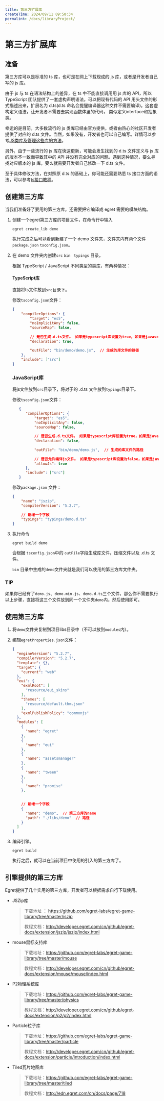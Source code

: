 ```yaml
---
title: 第三方扩展库
createTime: 2024/09/11 09:50:34
permalink: /docs/libraryProject/
---
```

# 第三方扩展库

## 准备 

第三方库可以是标准的 ts 库，也可是在网上下载现成的 js 库，或者是开发者自己写的 js 库。 

由于 js 与 ts 在语法结构上的差异，在 ts 中不能直接调⽤用 js 库的 API，所以TypeScript 团队提供了一套虚构声明语法，可以把现有代码的 API ⽤头⽂件的形式描述出来，扩展名为 d.ts(d.ts 命名会提醒编译器这种⽂件不需要编译)。这套虚构定义语法，让开发者不需要去实现函数体里的代码， 类似定义interface和抽象类。 

幸运的是目前，⼤多数流⾏的 js 类库已经由官方提供，或者由热⼼的社区开发者提供了对应的 d.ts 文件。当然，如果没有，开发者也可以⾃⼰编写。详情可以参考[JS类库及管理这些库的方法](https://github.com/vilic/typescript-guide/blob/adaaef2281150e57657e5b67368f592a968fad8f/%E5%85%A5%E9%97%A8%E6%8C%87%E5%8D%97/%E4%BD%BF%E7%94%A8JS%E7%B1%BB%E5%BA%93.md)。 

另外，由于一些流行的 js 库在快速更新，可能会发生找到的 d.ts ⽂件定义与 js 库的版本不一致⽽导致其中的 API 并没有完全对应的问题。遇到这种情况，要么寻找对应版本的 js 库，要么就需要开发者自己修改一下 d.ts 文件。 

至于具体修改方法，在对照原 d.ts 的基础上，你可能还需要熟悉 ts 接⼝方⾯的语法，可以参考[ts接⼝教程](http://bbs.egret.com/thread-885-1-1.html)。 





## 创建第三方库

当我们准备好了要用的第三方库，还需要把它编译成 egret 需要的模块结构。

1. 创建一个egret第三方库的项目文件，在命令行中输入

   ```
   egret create_lib demo
   ```

   执行完成之后可以看到新建了一个 demo 文件夹，文件夹内有两个文件 `package.json`  `tsconfig.json`。

2. 在 demo 文件夹内创建`src`   `bin`    ` typings` 目录。

   根据 TypeScript / JavaScript 不同类型的类库，有两种情况：

   #### TypeScript库

   直接将ts文件放到`src`目录下。

   修改`tsconfig.json`文件：

   ```json
   {
       "compilerOptions": {
           "target": "es5",
           "noImplicitAny": false,
           "sourceMap": false,
           
           // 是否生成.d.ts文件。 如果是typescript库设置为true，如果是javascript库设置为false
           "declaration": true,  
           
           "outFile": "bin/demo/demo.js",  // 生成的库文件的路径
       },
       "include": ["src"]
   }
   ```

   ### JavaScript库

   将js文件放到`src`目录下，将对于的 .d.ts 文件放到`typings`目录下。

   修改`tsconfig.json`文件：

   ```json
      {
         "compilerOptions": {
             "target": "es5",
             "noImplicitAny": false,
             "sourceMap": false,
      
             // 是否生成.d.ts文件。 如果是typescript库设置为true，如果是javascript库设置为false
             "declaration": false,  
      
             "outFile": "bin/demo/demo.js",  // 生成的库文件的路径
      
             // 是否允许编译js文件。 如果是typescript库设置为false，如果是javascript库设置为true
             "allowJs": true  
         },
         "include": ["src"]
      }
   ```

      修改`package.json` 文件：

      ```json
      {
          "name": "jszip",
          "compilerVersion": "5.2.7",
          
          // 新增一个字段
          "typings": "typings/demo.d.ts"
      }
      
      ```

  

   

3. 执行命令

   ```shell
   egret build demo
   ```

   会根据 `tsconfig.json`中的 `outFile`字段生成库文件，压缩文件以及 .d.ts 文件。

   `bin` 目录中生成的`demo`文件夹就是我们可以使用的第三方库文件夹。


### TIP

如果你已经有了`demo.js`、`demo.min.js`、`demo.d.ts`三个文件，那么你不需要执行以上步骤，直接将这三个文件放到同一个文件夹`demo`内，然后使用即可。



## 使用第三方库

1. 将`demo`文件夹复制到项目libs目录中（不可以放到`modules`内）。

2. 编辑`egretProperties.json`文件：

   ```json
   {
     "engineVersion": "5.2.7",
     "compilerVersion": "5.2.7",
     "template": {},
     "target": {
       "current": "web"
     },
     "eui": {
       "exmlRoot": [
         "resource/eui_skins"
       ],
       "themes": [
         "resource/default.thm.json"
       ],
       "exmlPublishPolicy": "commonjs"
     },
     "modules": [
       {
         "name": "egret"
       },
       {
         "name": "eui"
       },
       {
         "name": "assetsmanager"
       },
       {
         "name": "tween"
       },
       {
         "name": "promise"
       },
       
       
       // 新增一个字段
       {
         "name": "demo",  // 第三方库的name
         "path": "./libs/demo"  // 路径
       }
     ]
   }
   ```

3. 编译引擎。

   ```shell
   egret build
   ```

   执行之后，就可以在当前项目中使用的引入的第三方库了。





## 引擎提供的第三方库

Egret提供了几个实用的第三方库，开发者可以根据需求自行下载使用。

* JSZip库

  > 下载地址 ： https://github.com/egret-labs/egret-game-library/tree/master/jszip
  >
  > 教程文档：http://developer.egret.com/cn/github/egret-docs/extension/jszip/jszip/index.html

* mouse鼠标支持库

  > 下载地址：https://github.com/egret-labs/egret-game-library/tree/master/mouse
  >
  > 教程文档：http://developer.egret.com/cn/github/egret-docs/extension/mouse/mouse/index.html

* P2物理系统库

  > 下载地址：https://github.com/egret-labs/egret-game-library/tree/master/physics
  >
  > 教程文档：http://developer.egret.com/cn/github/egret-docs/extension/p2/p2/index.html

* Particle粒子库

  > 下载地址：https://github.com/egret-labs/egret-game-library/tree/master/particle
  >
  > 教程文档：http://developer.egret.com/cn/github/egret-docs/extension/particle/introduction/index.html

* Tiled瓦片地图库

  > 下载地址：https://github.com/egret-labs/egret-game-library/tree/master/tiled
  >
  > 教程文档：http://edn.egret.com/cn/docs/page/718
